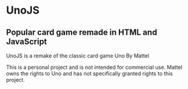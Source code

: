 # UnoJS
## Popular card game remade in HTML and JavaScript

UnoJS is a remake of the classic card game Uno By Mattel

This is a personal project and is not intended for commercial use.
Mattel owns the rights to Uno and has not specifically granted rights to this project.
